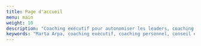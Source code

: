 ```yaml
---
title: Page d'accueil
menu: main
weight: 10
description: "Coaching exécutif pour autonomiser les leaders, coaching personnel pour transformation profonde, PMaaS/CMaaS et conseil en changement. Je catalyse le potentiel des personnes et organisations."
keywords: "Marta Arpa, coaching exécutif, coaching personnel, conseil en changement, PMaaS, CMaaS, transformation profonde, autonomiser leaders, catalyser potentiel, développement organisationnel France"
---
```

